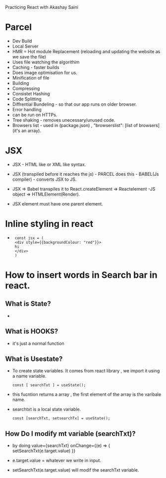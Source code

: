 Practicing React with Akashay Saini

# Parcel
 - Dev Build 
 - Local Server 
 - HMR = Hot module Replacement (reloading and updating the website as we save the file)
 - Uses file watching the algorithim 
 - Caching - faster builds
 - Does image optimisation for us.
 - Minification of file 
 - Building 
 - Compressing 
 - Consistet Hashing 
 - Code Splitting
 - Diffrential Bundeling - so that our app runs on older browser.
 - Error handling 
 - can be run on HTTPs.
 - Tree shaking - removes unecessary/unused code.
 - Browsers list - used in (package.json) , "browserslist": [list of browsers] (it's an array).

# JSX

 - JSX - HTML like or XML like syntax.

 - JSX (transpiled before it reaches the js) - PARCEL does this - BABEL(Js compiler) - converts JSX to JS.

 - JSX => Babel transpiles it to React.createElement => Reactelement -JS object => HTMLElement(Render).

 - JSX element must have one parent element.
 
# Inline styling in react 
 
 -      const jsx = (
        <div style={{backgroundColour: "red"}}>  
        hi
        </div>
        )

# How to insert words in Search bar in react. 
## What is State?
 - 

## What is HOOKS?
 - it's just a normal function

## What is Usestate?
 - To create state variables. It comes from react library , we import it using a name variable.
     
       const [ searchTxt ] = useState(); 

- this fucntion returns a array , the first element of the array is the varibale name.
- searchtxt is a local state variable.

      const [searchTxt, setsearchTx] = useState();

## How Do I modify mt variable (searchTxt)?
 - by doing
       value={searchTxt}
        onChange={(e) => {
         setSearchTxt(e.target.value)
        }}
       
 - e.target.value = whatever we write in input.
 - setSearchTxt(e.target.value) will modif the searchTxt variable.



